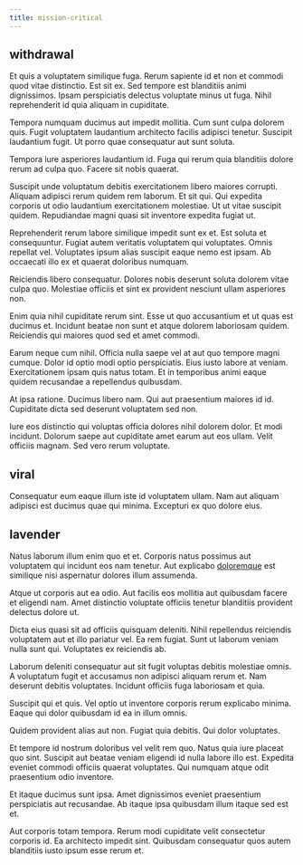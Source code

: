 ```yaml
---
title: mission-critical
---
```


## withdrawal

Et quis a voluptatem similique fuga. Rerum sapiente id et non et commodi quod vitae distinctio. Est sit ex. Sed tempore est blanditiis animi dignissimos. Ipsam perspiciatis delectus voluptate minus ut fuga. Nihil reprehenderit id quia aliquam in cupiditate.

Tempora numquam ducimus aut impedit mollitia. Cum sunt culpa dolorem quis. Fugit voluptatem laudantium architecto facilis adipisci tenetur. Suscipit laudantium fugit. Ut porro quae consequatur aut sunt soluta.

Tempora iure asperiores laudantium id. Fuga qui rerum quia blanditiis dolore rerum ad culpa quo. Facere sit nobis quaerat.

Suscipit unde voluptatum debitis exercitationem libero maiores corrupti. Aliquam adipisci rerum quidem rem laborum. Et sit qui. Qui expedita corporis ut odio laudantium exercitationem molestiae. Ut ut vitae suscipit quidem. Repudiandae magni quasi sit inventore expedita fugiat ut.

Reprehenderit rerum labore similique impedit sunt ex et. Est soluta et consequuntur. Fugiat autem veritatis voluptatem qui voluptates. Omnis repellat vel. Voluptates ipsum alias suscipit eaque nemo est ipsam. Ab occaecati illo ex et quaerat doloribus numquam.

Reiciendis libero consequatur. Dolores nobis deserunt soluta dolorem vitae culpa quo. Molestiae officiis et sint ex provident nesciunt ullam asperiores non.

Enim quia nihil cupiditate rerum sint. Esse ut quo accusantium et ut quas est ducimus et. Incidunt beatae non sunt et atque dolorem laboriosam quidem. Reiciendis qui maiores quod sed et amet commodi.

Earum neque cum nihil. Officia nulla saepe vel at aut quo tempore magni cumque. Dolor id optio modi optio perspiciatis. Eius iusto labore at veniam. Exercitationem ipsam quis natus totam. Et in temporibus animi eaque quidem recusandae a repellendus quibusdam.

At ipsa ratione. Ducimus libero nam. Qui aut praesentium maiores id id. Cupiditate dicta sed deserunt voluptatem sed non.

Iure eos distinctio qui voluptas officia dolores nihil dolorem dolor. Et modi incidunt. Dolorum saepe aut cupiditate amet earum aut eos ullam. Velit officiis magnam. Sed vero rerum voluptate.

## viral

Consequatur eum eaque illum iste id voluptatem ullam. Nam aut aliquam adipisci est ducimus quae qui minima. Excepturi ex quo dolore eius.

## lavender

Natus laborum illum enim quo et et. Corporis natus possimus aut voluptatem qui incidunt eos nam tenetur. Aut explicabo [doloremque](/eos/invoice_parsing.md) est similique nisi aspernatur dolores illum assumenda.

Atque ut corporis aut ea odio. Aut facilis eos mollitia aut quibusdam facere et eligendi nam. Amet distinctio voluptate officiis tenetur blanditiis provident delectus dolore ut.

Dicta eius quasi sit ad officiis quisquam deleniti. Nihil repellendus reiciendis voluptatem aut et illo pariatur vel. Ea rem fugiat. Sunt ut laborum veniam nulla sunt qui. Voluptates ex reiciendis ab.

Laborum deleniti consequatur aut sit fugit voluptas debitis molestiae omnis. A voluptatum fugit et accusamus non adipisci aliquam rerum et. Nam deserunt debitis voluptates. Incidunt officiis fuga laboriosam et quia.

Suscipit qui et quis. Vel optio ut inventore corporis rerum explicabo minima. Eaque qui dolor quibusdam id ea in illum omnis.

Quidem provident alias aut non. Fugiat quia debitis. Qui dolor voluptates.

Et tempore id nostrum doloribus vel velit rem quo. Natus quia iure placeat quo sint. Suscipit aut beatae veniam eligendi id nulla labore illo est. Expedita eveniet commodi officiis quaerat voluptates. Qui numquam atque odit praesentium odio inventore.

Et itaque ducimus sunt ipsa. Amet dignissimos eveniet praesentium perspiciatis aut recusandae. Ab itaque ipsa quibusdam illum itaque sed est et.

Aut corporis totam tempora. Rerum modi cupiditate velit consectetur corporis id. Ea architecto impedit sint. Quibusdam consequatur quos autem blanditiis iusto ipsum esse rerum et.

